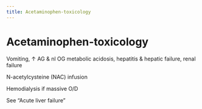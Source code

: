 ```yaml
---
title: Acetaminophen-toxicology
---
```

# Acetaminophen-toxicology


Vomiting, ↑ AG & nl OG metabolic acidosis, hepatitis & hepatic failure, renal failure

N-acetylcysteine (NAC) infusion

Hemodialysis if massive O/D

See “Acute liver failure”
